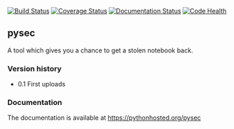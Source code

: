 [![Build Status](https://travis-ci.org/MartinThoma/pysec.svg?branch=master)](https://travis-ci.org/MartinThoma/pysec)
[![Coverage Status](https://img.shields.io/coveralls/MartinThoma/pysec.svg)](https://coveralls.io/r/MartinThoma/pysec?branch=master)
[![Documentation Status](http://img.shields.io/badge/docs-latest-brightgreen.svg)](http://pythonhosted.org/pysec)
[![Code Health](https://landscape.io/github/MartinThoma/pysec/master/landscape.svg)](https://landscape.io/github/MartinThoma/pysec/master)

## pysec
A tool which gives you a chance to get a stolen notebook back.


### Version history

* 0.1 First uploads

### Documentation

The documentation is available at https://pythonhosted.org/pysec
